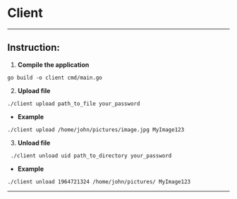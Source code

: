 # Client
***
## Instruction:

1. <b>Compile the application</b>
````
go build -o client cmd/main.go 
````

2. <b>Upload file</b>
````  
./client upload path_to_file your_password
````
* <b>Example</b>
````
./client upload /home/john/pictures/image.jpg MyImage123
````
3. <b>Unload file</b>
````
 ./client unload uid path_to_directory your_password
````
* <b>Example</b>
````
./client unload 1964721324 /home/john/pictures/ MyImage123
````
***
